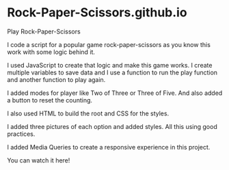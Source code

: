 # Rock-Paper-Scissors.github.io
Play Rock-Paper-Scissors

I code a script for a popular game rock-paper-scissors as you know this work with some logic behind it. 

I used JavaScript to create that logic and make this game works. I create multiple variables to save data and I use a function to run the play function and another function to play again.  

I added modes for player like Two of Three or Three of Five. And also added a button to reset the counting. 

I also used HTML to build the root and CSS for the styles.

I added three pictures of each option and added styles. All this using good practices.

I added Media Queries to create a responsive experience in this project. 

You can watch it here!

